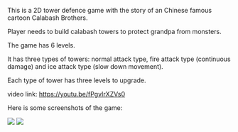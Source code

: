 
This is a 2D tower defence game with the story of an Chinese famous cartoon Calabash Brothers. 

Player needs to build calabash towers to protect grandpa from monsters.

The game has 6 levels.

It has three types of towers: normal attack type, fire attack type (continuous damage) and ice attack type (slow down movement).

Each type of tower has three levels to upgrade.

video link: https://youtu.be/fPgvIrXZVs0

Here is some screenshots of the game:

<img src="ScreenShot.png">
<img src="ScreenShot2.png">

